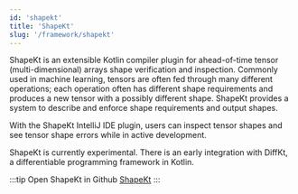 ```yaml
---
id: 'shapekt'
title: 'ShapeKt'
slug: '/framework/shapekt'
---
```

ShapeKt is an extensible Kotlin compiler plugin for ahead-of-time tensor (multi-dimensional) arrays shape verification and inspection. Commonly used in machine learning, tensors are often fed through many different operations; each operation often has different shape requirements and produces a new tensor with a possibly different shape. ShapeKt provides a system to describe and enforce shape requirements and output shapes.

With the ShapeKt IntelliJ IDE plugin, users can inspect tensor shapes and see tensor shape errors while in active development.

ShapeKt is currently experimental. There is an early integration with DiffKt, a differentiable programming framework in Kotlin.

:::tip Open ShapeKt in Github
[ShapeKt](https://github.com/facebookresearch/shapekt)
:::